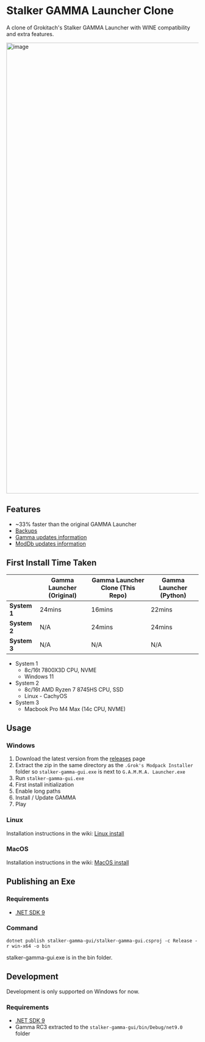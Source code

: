 # Stalker GAMMA Launcher Clone

A clone of Grokitach's Stalker GAMMA Launcher with WINE compatibility and extra features.

<img width="1218" height="1181" alt="image" src="https://github.com/user-attachments/assets/52a21d03-28ed-4883-8614-0c7bbf5aa722" />

## Features

- ~33% faster than the original GAMMA Launcher
- [Backups](https://github.com/FaithBeam/stalker-gamma-launcher-clone/wiki/Backups)
- [Gamma updates information](https://github.com/FaithBeam/stalker-gamma-launcher-clone/wiki/Gamma-Updates-Tab)
- [ModDb updates information](https://github.com/FaithBeam/stalker-gamma-launcher-clone/wiki/ModDb-Updates-Tab)

## First Install Time Taken

|              | Gamma Launcher (Original) | Gamma Launcher Clone (This Repo) | Gamma Launcher (Python) |
|--------------|----------------|----------------------|----------------|
| **System 1** | 24mins         | 16mins               | 22mins            |
| **System 2** | N/A            | 24mins               | 24mins            |
| **System 3** | N/A            | N/A                  | N/A            |

- System 1
  - 8c/16t 7800X3D CPU, NVME
  - Windows 11
- System 2
  - 8c/16t AMD Ryzen 7 8745HS CPU, SSD
  - Linux - CachyOS
- System 3
  - Macbook Pro M4 Max (14c CPU, NVME)

## Usage

### Windows

1. Download the latest version from the [releases](https://github.com/FaithBeam/stalker-gamma-launcher-clone/releases) page
2. Extract the zip in the same directory as the `.Grok's Modpack Installer` folder so `stalker-gamma-gui.exe` is next to `G.A.M.M.A. Launcher.exe`
3. Run `stalker-gamma-gui.exe`
4. First install initialization
5. Enable long paths
6. Install / Update GAMMA
7. Play

### Linux

Installation instructions in the wiki: [Linux install](https://github.com/FaithBeam/stalker-gamma-launcher-clone/wiki/Linux-Install)

### MacOS

Installation instructions in the wiki: [MacOS install](https://github.com/FaithBeam/stalker-gamma-launcher-clone/wiki/MacOS-Install)

## Publishing an Exe

### Requirements

- [.NET SDK 9](https://dotnet.microsoft.com/en-us/download/dotnet/9.0)

### Command

`dotnet publish stalker-gamma-gui/stalker-gamma-gui.csproj -c Release -r win-x64 -o bin`

stalker-gamma-gui.exe is in the bin folder.

## Development

Development is only supported on Windows for now.

### Requirements

- [.NET SDK 9](https://dotnet.microsoft.com/en-us/download/dotnet/9.0)
- Gamma RC3 extracted to the `stalker-gamma-gui/bin/Debug/net9.0` folder
